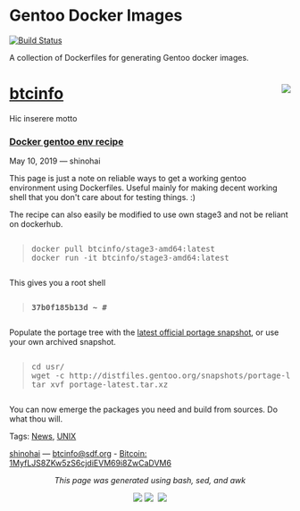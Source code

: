 # Gentoo Docker Images

[![Build Status](https://travis-ci.org/gentoo/gentoo-docker-images.svg?branch=master)](https://travis-ci.org/gentoo/gentoo-docker-images)

A collection of Dockerfiles for generating Gentoo docker images.

<!DOCTYPE html PUBLIC "-//W3C//DTD XHTML 1.0 Strict//EN" "http://www.w3.org/TR/xhtml1/DTD/xhtml1-strict.dtd">
<html xmlns="http://www.w3.org/1999/xhtml"><head>
<meta http-equiv="Content-type" content="text/html;charset=UTF-8" />
<meta name="viewport" content="width=device-width, initial-scale=1.0" />
<link rel="stylesheet" href="http://btcinfo.sdf.org/blog/css/main.css" type="text/css" />
<link rel="stylesheet" href="http://btcinfo.sdf.org/blog/css/blog.css" type="text/css" />
<link rel="alternate" type="application/rss+xml" title="Subscribe to this page..." href="rss/feed.rss" />
</head><body>
<div id="divbodyholder">
<div class="headerholder"><div class="header">
<div id="title">
<h1 class="nomargin"><a class="ablack" href="http://btcinfo.sdf.org/blog/index.html">btcinfo</a>&nbsp;&nbsp;<img src=media/img/avatar.png align=right></img></h1>
<div id="description">Hic inserere motto</div>
</div></div></div>
<div id="divbody"><div class="content">
<!-- entry begin -->
<h3><a class="ablack" href="docker-gentoo-env-recipe.html">
Docker gentoo env recipe
</a></h3>
<!-- blog_timestamp: #201905101659.12# -->
<div class="subtitle">May 10, 2019 &mdash; 
shinohai
</div>
<!-- text begin -->

<p>This page is just a note on reliable ways to get a working gentoo environment using Dockerfiles. Useful mainly for making decent working shell that you don't care about for testing things. :)</p>
<p>The recipe can also easily be modified to use own stage3 and not be reliant on dockerhub.</p>

<p><pre><blockquote>docker pull btcinfo/stage3-amd64:latest
docker run -it btcinfo/stage3-amd64:latest</blockquote></pre></p>

<p>This gives you a root shell</p>
<p><pre><blockquote><b>37b0f185b13d ~ #</b></blockquote></pre></p>

<p>Populate the portage tree with the <a href="http://distfiles.gentoo.org/snapshots/portage-latest.tar.xz">latest official portage snapshot</a>, or use your own archived snapshot.</p>
<p><pre><blockquote>cd usr/
wget -c http://distfiles.gentoo.org/snapshots/portage-latest.tar.xz
tar xvf portage-latest.tar.xz</blockquote></pre></p>

<p>You can now emerge the packages you need and build from sources. Do what thou will.</p>

<p>Tags: <a href='tag_News.html'>News</a>, <a href='tag_UNIX.html'>UNIX</a></p>

<!-- text end -->
<!-- entry end -->
</div>
<div id="footer"> <a href="http://btcinfo.sdf.org/">shinohai</a> &mdash; <a href="mailto:btcinfo&#64;sdf&#46;org">btcinfo&#64;sdf&#46;org</a> - <a href=https://blockstream.info/address/1MyfLJS8ZKw5zS6cjdiEVM69i8ZwCaDVM6> Bitcoin: 
1MyfLJS8ZKw5zS6cjdiEVM69i8ZwCaDVM6</a><br/>
<p><center><i>This page was generated using bash, sed, and awk</i></center></p>
<p><center><img src=media/img/netbsd.gif>&nbsp;<img src=media/img/vim.gif></img>&nbsp;&nbsp;<a href=rss/feed.rss><img src=media/img/rss.png></img></a></center></p>
</div></div>
</body></html>
